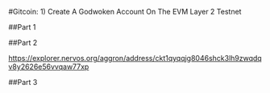 #Gitcoin: 1) Create A Godwoken Account On The EVM Layer 2 Testnet

##Part 1

##Part 2

https://explorer.nervos.org/aggron/address/ckt1qyqqjg8046shck3lh9zwqdqv8y2626e56vvqaw77xp

##Part 3


